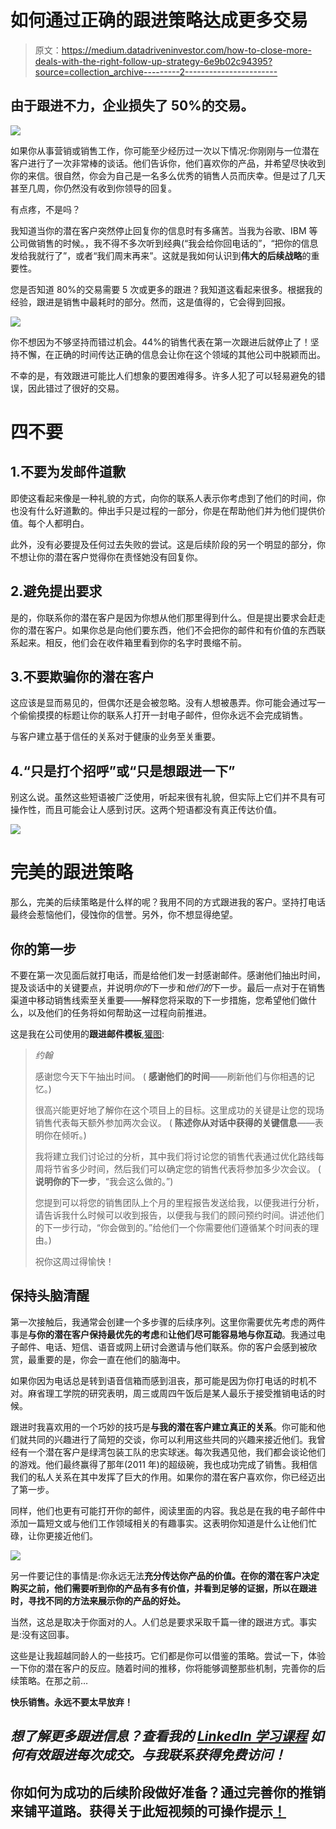 # 如何通过正确的跟进策略达成更多交易

> 原文：<https://medium.datadriveninvestor.com/how-to-close-more-deals-with-the-right-follow-up-strategy-6e9b02c94395?source=collection_archive---------2----------------------->

## 由于跟进不力，企业损失了 50%的交易。

![](img/a85d6154fc486e59051b013d33b41456.png)

如果你从事营销或销售工作，你可能至少经历过一次以下情况:你刚刚与一位潜在客户进行了一次非常棒的谈话。他们告诉你，他们喜欢你的产品，并希望尽快收到你的来信。很自然，你会为自己是一名多么优秀的销售人员而庆幸。但是过了几天甚至几周，你仍然没有收到你领导的回复。

有点疼，不是吗？

我知道当你的潜在客户突然停止回复你的信息时有多痛苦。当我为谷歌、IBM 等公司做销售的时候。，我不得不多次听到经典(“我会给你回电话的”，“把你的信息发给我就行了”，或者“我们周末再来”。这就是我如何认识到**伟大的后续战略**的重要性。

您是否知道 80%的交易需要 5 次或更多的跟进？我知道这看起来很多。根据我的经验，跟进是销售中最耗时的部分。然而，这是值得的，它会得到回报。

![](img/094968efd079f72f6b3a0da6defa0689.png)

你不想因为不够坚持而错过机会。44%的销售代表在第一次跟进后就停止了！坚持不懈，在正确的时间传达正确的信息会让你在这个领域的其他公司中脱颖而出。

不幸的是，有效跟进可能比人们想象的要困难得多。许多人犯了可以轻易避免的错误，因此错过了很好的交易。

# **四不要**

## 1.不要为发邮件道歉

即使这看起来像是一种礼貌的方式，向你的联系人表示你考虑到了他们的时间，你也没有什么好道歉的。伸出手只是过程的一部分，你是在帮助他们并为他们提供价值。每个人都明白。

此外，没有必要提及任何过去失败的尝试。这是后续阶段的另一个明显的部分，你不想让你的潜在客户觉得你在责怪她没有回复你。

## 2.避免提出要求

是的，你联系你的潜在客户是因为你想从他们那里得到什么。但是提出要求会赶走你的潜在客户。如果你总是向他们要东西，他们不会把你的邮件和有价值的东西联系起来。相反，他们会在收件箱里看到你的名字时畏缩不前。

## 3.不要欺骗你的潜在客户

这应该是显而易见的，但偶尔还是会被忽略。没有人想被愚弄。你可能会通过写一个偷偷摸摸的标题让你的联系人打开一封电子邮件，但你永远不会完成销售。

与客户建立基于信任的关系对于健康的业务至关重要。

## 4.“只是打个招呼”或“只是想跟进一下”

别这么说。虽然这些短语被广泛使用，听起来很有礼貌，但实际上它们并不具有可操作性，而且可能会让人感到讨厌。这两个短语都没有真正传达价值。

![](img/1ed3f652526a4016156465e3cb724942.png)

# **完美的跟进策略**

那么，完美的后续策略是什么样的呢？我用不同的方式跟进我的客户。坚持打电话最终会惹恼他们，侵蚀你的信誉。另外，你不想显得绝望。

## 你的第一步

不要在第一次见面后就打电话，而是给他们发一封感谢邮件。感谢他们抽出时间，提及谈话中的关键要点，并说明*你的*下一步和*他们的*下一步。最后一点对于在销售渠道中移动销售线索至关重要——解释您将采取的下一步措施，您希望他们做什么，以及他们的任务将如何帮助这一过程向前推进。

这是我在公司使用的**跟进邮件模板**,[獾图](https://www.badgermapping.com/?utm_source=medium&utm_medium=follow-up&utm_campaign=medium-project):

> *约翰*
> 
> 感谢您今天下午抽出时间。 ( **感谢他们的时间**——刷新他们与你相遇的记忆。)
> 
> 很高兴能更好地了解你在这个项目上的目标。这里成功的关键是让您的现场销售代表每天额外参加两次会议。 ( **陈述你从对话中获得的关键信息**——表明你在倾听。)
> 
> 我将建立我们讨论过的分析，其中我们将讨论您的销售代表通过优化路线每周将节省多少时间，然后我们可以确定您的销售代表将参加多少次会议。 ( **说明你的下一步**，“我会这么做的。”)
> 
> 您提到可以将您的销售团队上个月的里程报告发送给我，以便我进行分析，请告诉我什么时候可以收到报告，以便我与我们的顾问预约时间。讲述他们的下一步行动，“你会做到的。”给他们一个你需要他们遵循某个时间表的理由。)
> 
> 祝你这周过得愉快！

## 保持头脑清醒

第一次接触后，我通常会创建一个多步骤的后续序列。这里你需要优先考虑的两件事是**与你的潜在客户保持最优先的考虑**和**让他们尽可能容易地与你互动**。我通过电子邮件、电话、短信、语音或网上研讨会邀请与他们联系。你的客户会感到被欣赏，最重要的是，你会一直在他们的脑海中。

如果你因为电话总是转到语音信箱而感到沮丧，那可能是因为你打电话的时机不对。麻省理工学院的研究表明，周三或周四午饭后是某人最乐于接受推销电话的时候。

跟进时我喜欢用的一个巧妙的技巧是**与我的潜在客户建立真正的关系**。你可能和他们就共同的兴趣进行了简短的交谈，你可以利用这些共同的兴趣来接近他们。我曾经有一个潜在客户是绿湾包装工队的忠实球迷。每次我遇见他，我们都会谈论他们的游戏。他们最终赢得了那年(2011 年)的超级碗，我也成功完成了销售。我相信我们的私人关系在其中发挥了巨大的作用。如果你的潜在客户喜欢你，你已经迈出了第一步。

同样，他们也更有可能打开你的邮件，阅读里面的内容。我总是在我的电子邮件中添加一篇短文或与他们工作领域相关的有趣事实。这表明你知道是什么让他们忙碌，让你更接近他们。

![](img/23761e8d37e200b8feb6d3a2ce696066.png)

另一件要记住的事情是:你永远无法**充分传达你产品的价值。在你的潜在客户决定购买之前，他们需要听到你的产品有多有价值，并看到足够的证据，所以在跟进时，寻找不同的方法来展示你的产品的好处。**

当然，这总是取决于你面对的人。人们总是要求采取千篇一律的跟进方式。事实是:没有这回事。

这些是让我超越同龄人的一些技巧。它们都是你可以借鉴的策略。尝试一下，体验一下你的潜在客户的反应。随着时间的推移，你将能够调整那些机制，完善你的后续策略。在那之前…

**快乐销售。永远不要太早放弃！**

## *想了解更多跟进信息？查看我的* [*LinkedIn 学习课程*](https://www.linkedin.com/learning/following-up-after-a-sales-meeting) *如何有效跟进每次成交。与我联系获得免费访问！*

## 你如何为成功的后续阶段做好准备？通过完善你的推销来铺平道路。获得关于此短视频的可操作提示[！](https://www.badgermapping.com/blog/sales-follow-up-guide/?w=9gnofdtqtz/?utm_source=medium&utm_medium=follow-up&utm_campaign=medium-project)